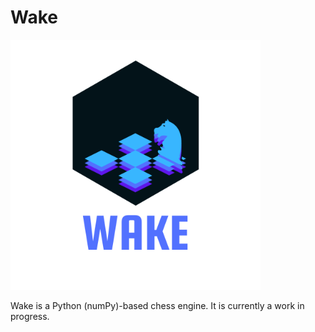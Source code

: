 # Wake


<img src='Wake.png' width=400></img>

Wake is a Python (numPy)-based chess engine.  It is currently a work in progress.
